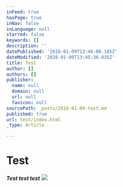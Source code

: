 ```yaml
---
inFeed: true
hasPage: true
inNav: false
inLanguage: null
starred: false
keywords: []
description: ''
datePublished: '2016-01-09T13:46:00.185Z'
dateModified: '2016-01-09T13:45:36.035Z'
title: Test
author: []
authors: []
publisher:
  name: null
  domain: null
  url: null
  favicon: null
sourcePath: _posts/2016-01-09-test.md
published: true
url: test/index.html
_type: Article

---
```

# Test

_**Test test test**_
![](https://the-grid-user-content.s3-us-west-2.amazonaws.com/3d3e5d38-f362-4a94-85ab-0ed2559c74b3.jpg)